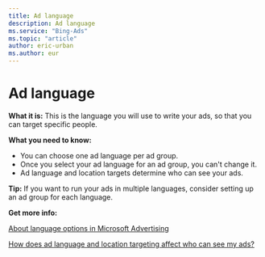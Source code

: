 ```yaml
---
title: Ad language
description: Ad language
ms.service: "Bing-Ads"
ms.topic: "article"
author: eric-urban
ms.author: eur
---
```


# Ad language

**What it is:** 	This is the language you will use to write your ads, so that you can target specific people.

**What you need to know:**
- You can choose one ad language per ad group.
- Once you select your ad language for an ad group, you can't change it.
- Ad language and location targets determine who can see your ads.

**Tip:** 	If you want to run your ads in multiple languages, consider setting up an ad group for each language.

**Get more info:**

[About language options in Microsoft Advertising](../hlp_BA_CONC_AboutLanguageOptions.md)

[How does ad language and location targeting affect who can see my ads?](../hlp_BA_CONC_LocTargetAndLang.md)


